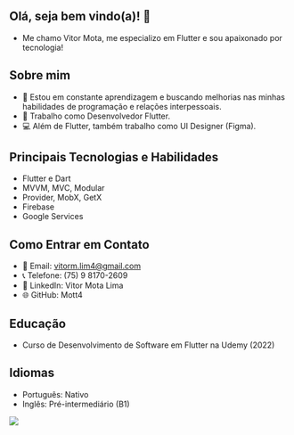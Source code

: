 ## Olá, seja bem vindo(a)! 👋

- Me chamo Vitor Mota, me especializo em Flutter e sou apaixonado por tecnologia!

## Sobre mim
- 🌱 Estou em constante aprendizagem e buscando melhorias nas minhas habilidades de programação e relações interpessoais.
- 💼 Trabalho como Desenvolvedor Flutter.
- 💻 Além de Flutter, também trabalho como UI Designer (Figma).

## Principais Tecnologias e Habilidades
- Flutter e Dart
- MVVM, MVC, Modular
- Provider, MobX, GetX
- Firebase
- Google Services 

## Como Entrar em Contato
- 📧 Email: vitorm.lim4@gmail.com
- 📞 Telefone: (75) 9 8170-2609
- 💼 LinkedIn: Vitor Mota Lima
- 🌐 GitHub: Mott4

## Educação
- Curso de Desenvolvimento de Software em Flutter na Udemy (2022)

## Idiomas
- Português: Nativo
- Inglês: Pré-intermediário (B1)


<html>
<body>

<div>
<img align="center" src="https://img.shields.io/badge/Flutter-02569B?style=for-the-badge&logo=flutter&logoColor=white"/>
</div>
  
</body>
</html>
